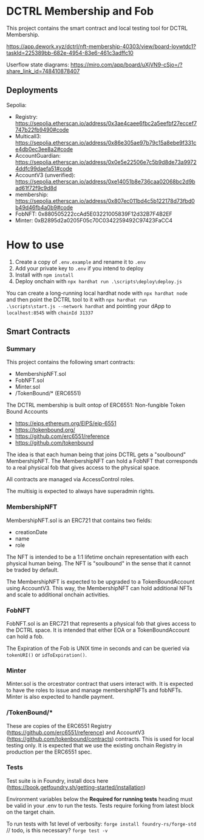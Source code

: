 # DCTRL Membership and Fob 

This project contains the smart contract and local testing tool for DCTRL Membership.

https://app.dework.xyz/dctrl/nft-membership-40303/view/board-loywtdc1?taskId=225389bb-682e-4954-83e6-461c3adffc10

Userflow state diagrams: https://miro.com/app/board/uXjVN9-cSjo=/?share_link_id=748410878407

## Deployments
Sepolia:
- Registry: https://sepolia.etherscan.io/address/0x3ae4caee6fbc2a5eefbf27eccef7747b22fb9490#code
- Multicall3: https://sepolia.etherscan.io/address/0x86e305ae97b79c15a8ebe9f331ce4db0ec3ee8a2#code
- AccountGuardian: https://sepolia.etherscan.io/address/0x0e5e22506e7c5b9d8de73a99724ddfc99daefa51#code
- AccountV3 (unverified): https://sepolia.etherscan.io/address/0xe14051b8e736caa02068bc2d9bad61f72f9c9d8d
- membership: https://sepolia.etherscan.io/address/0x807ec011bd4c5b122178d73fbd0b49d46fb4a0b9#code
- FobNFT: 0x880505222ccAd5E03221005839F12d32B7F4B2EF
- Minter: 0xB2895d2a0205F05c70C0342259492C97423FaCC4

# How to use
1. Create a copy of `.env.example` and rename it to `.env`
2. Add your private key to `.env` if you intend to deploy
3. Install with `npm install`
4. Deploy onchain with `npx hardhat run .\scripts\deploy\deploy.js`

You can create a long-running local hardhat node with `npx hardhat node` and then point the DCTRL tool to it with `npx hardhat run .\scripts\start.js --network hardhat` and pointing your dApp to `localhost:8545` with `chainId 31337`

## Smart Contracts
### Summary
This project contains the following smart contracts:
- MembershipNFT.sol
- FobNFT.sol
- Minter.sol
- /TokenBound/* (ERC6551)

The DCTRL membership is built ontop of ERC6551: Non-fungible Token Bound Accounts
- https://eips.ethereum.org/EIPS/eip-6551
- https://tokenbound.org/
- https://github.com/erc6551/reference
- https://github.com/tokenbound

The idea is that each human being that joins DCTRL gets a "soulbound" MembershipNFT. The MembershipNFT can hold a FobNFT that corresponds to a real physical fob that gives access to the physical space. 

All contracts are managed via AccessControl roles.

The multisig is expected to always have superadmin rights.

### MembershipNFT
MembershipNFT.sol is an ERC721 that contains two fields:
- creationDate
- name
- role

The NFT is intended to be a 1:1 lifetime onchain representation with each physical human being. The NFT is "soulbound" in the sense that it cannot be traded by default.

The MembershipNFT is expected to be upgraded to a TokenBoundAccount using AccountV3. This way, the MembershipNFT can hold additional NFTs and scale to additional onchain activities.

### FobNFT
FobNFT.sol is an ERC721 that represents a physical fob that gives access to the DCTRL space. It is intended that either EOA or a TokenBoundAccount can hold a fob.

The Expiration of the Fob is UNIX time in seconds and can be queried via `tokenURI()` or `idToExpiration()`.

### Minter
Minter.sol is the orcestrator contract that users interact with. It is expected to have the roles to issue and manage membershipNFTs and fobNFTs. Minter is also expected to handle payment.

### /TokenBound/*

These are copies of the ERC6551 Registry (https://github.com/erc6551/reference) and AccountV3 (https://github.com/tokenbound/contracts) contracts. This is used for local testing only. It is expected that we use the existing onchain Registry in production per the ERC6551 spec.

### Tests
Test suite is in Foundry, install docs here (https://book.getfoundry.sh/getting-started/installation)

 Environment variables below the **Required for running tests** heading must be valid in your .env to run the tests. Tests require forking from latest block on the target chain.

To run tests with 1st level of verbosity:
`forge install foundry-rs/forge-std` // todo, is this necessary?
`forge test -v`
